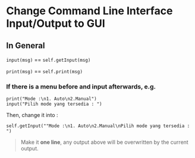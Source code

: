 # Change Command Line Interface Input/Output to GUI

## In General
`input(msg)` == `self.getInput(msg)`

`print(msg)` == `self.print(msg)`
### If there is a menu before and input afterwards, e.g.
```
print("Mode :\n1. Auto\n2.Manual")
input("Pilih mode yang tersedia : ")
```
Then, change it into :
```
self.getInput(""Mode :\n1. Auto\n2.Manual\nPilih mode yang tersedia : ")
```
> Make it **one line**, any output above will be overwritten by the current output.


